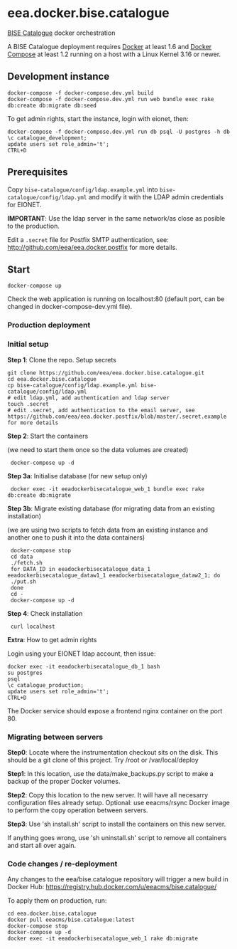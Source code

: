 # eea.docker.bise.catalogue

[BISE Catalogue](https://github.com/eea/bise.catalogue) docker orchestration

A BISE Catalogue deployment requires [Docker](https://docs.docker.com/installation/) at least 1.6 and [Docker Compose](https://docs.docker.com/compose/install/) at least 1.2 running on a host with a Linux Kernel 3.16 or newer.

## Development instance

    docker-compose -f docker-compose.dev.yml build
    docker-compose -f docker-compose.dev.yml run web bundle exec rake db:create db:migrate db:seed

To get admin rights, start the instance, login with eionet, then:

    docker-compose -f docker-compose.dev.yml run db psql -U postgres -h db
    \c catalogue_development;
    update users set role_admin='t';
    CTRL+D

## Prerequisites

Copy `bise-catalogue/config/ldap.example.yml` into `bise-catalogue/config/ldap.yml` and modify it
with the LDAP admin credentials for EIONET.

**IMPORTANT**: Use the ldap server in the same network/as close as posible to the production.

Edit a `.secret` file for Postfix SMTP authentication, see: http://github.com/eea/eea.docker.postfix for more details.

## Start

    docker-compose up
    
Check the web application is running on localhost:80 (default port, can be changed in docker-compose-dev.yml file).

### Production deployment 

### Initial setup
**Step 1**: Clone the repo. Setup secrets

    git clone https://github.com/eea/eea.docker.bise.catalogue.git
    cd eea.docker.bise.catalogue
    cp bise-catalogue/config/ldap.example.yml bise-catalogue/config/ldap.yml
    # edit ldap.yml, add authentication and ldap server
    touch .secret
    # edit .secret, add authentication to the email server, see https://github.com/eea/eea.docker.postfix/blob/master/.secret.example for more details

**Step 2**: Start the containers

(we need to start them once so the data volumes are created)

     docker-compose up -d

**Step 3a**: Initialise database (for new setup only)

     docker exec -it eeadockerbisecatalogue_web_1 bundle exec rake db:create db:migrate

**Step 3b**: Migrate existing database (for migrating data from an existing installation)

(we are using two scripts to fetch data from an existing instance and another one to push it into the data containers)

     docker-compose stop
     cd data
     ./fetch.sh
     for DATA_ID in eeadockerbisecatalogue_data_1 eeadockerbisecatalogue_dataw1_1 eeadockerbisecatalogue_dataw2_1; do
     ./put.sh
     done
     cd -
     docker-compose up -d

**Step 4**: Check installation
   
     curl localhost
     
**Extra**: How to get admin rights

Login using your EIONET ldap account, then issue:

    docker exec -it eeadockerbisecatalogue_db_1 bash
    su postgres
    psql
    \c catalogue_production;
    update users set role_admin='t';
    CTRL+D

The Docker service should expose a frontend nginx container on the port 80.

### Migrating between servers

**Step0**: Locate where the instrumentation checkout sits on the disk. This should be a git clone of this project. Try /root or /var/local/deploy

**Step1**: In this location, use the data/make_backups.py script to make a backup of the proper Docker volumes.

**Step2**: Copy this location to the new server. It will have all necesarry configuration files already setup. Optional: use eeacms/rsync Docker image to perform the copy operation between servers.

**Step3**: Use 'sh install.sh' script to install the containers on this new server.

If anything goes wrong, use 'sh uninstall.sh' script to remove all containers and start all over again.


### Code changes / re-deployment

Any changes to the eea/bise.catalogue repository will trigger a new build in Docker Hub: https://registry.hub.docker.com/u/eeacms/bise.catalogue/

To apply them on production, run:

    cd eea.docker.bise.catalogue
    docker pull eeacms/bise.catalogue:latest
    docker-compose stop
    docker-compose up -d
    docker exec -it eeadockerbisecatalogue_web_1 rake db:migrate
